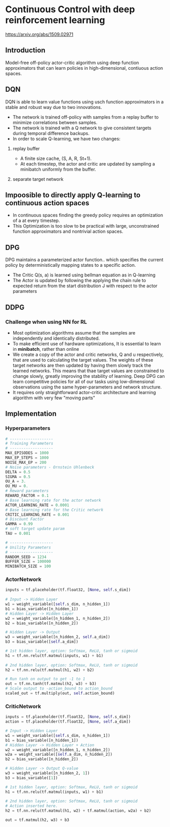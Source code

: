 # Continuous Control with deep reinforcement learning
https://arxiv.org/abs/1509.02971
## Introduction
Model-free off-policy actor-critic algorithm using deep function approximators that can learn policies in high-dimensional, contiuous action spaces. </br>

## DQN
DQN is able to learn value functions using usch function approximators in a stable and robust way due to two innovations.
- The network is trained off-policy with samples from a replay buffer to minimize correlations between samples.
- The network is trained with a Q network to give consistent targets during temporal difference backups.
- In order to scale Q-learning, we have two changes:
1. replay buffer
	- A finite size cache, (S, A, R, St+1).
	- At each timestep, the actor and critic are updated by sampling a minibatch uniformly from the buffer.

2. separate target network

## Impoosible to directly apply Q-learning to continuous action spaces
- In continuous spaces finding the greedy policy requires an optimization of a at every timestep.
- This Optimization is too slow to be practical with large, unconstrained function approximators and nontrivial action spaces.

## DPG
DPG maintains a parameterized actor function.. which specifies the current policy by deterministically mapping states to a specific action.
- The Critic Q(s, a) is learned using bellman equation as in Q-learning
- The Actor is updated by following the applying the chain rule to expected return from the start distribution J with respect to the actor parameters

## DDPG
### Challenge when using NN for RL
- Most optimization algorithms assume that the samples are independently and identically distributed.
- To make efficient use of hardware optimizations, It is essential to learn in **minibatch**, rather than online
- We create a copy of the actor and critic networks, Q and u respectively, that are used to calculating the target values. The weights of these target networks are then updated by having them slowly track the learned networks. This means that thae target values are constrained to change slowly, greatly improving the stability of learning.
Deep DPG can learn competitive policies for all of our tasks using low-dimensional observations using the same hyper-parameters and network structure.
- It requires only straightforward actor-critic architecture and learning algorithm with very few "moving parts"

## Implementation
### Hyperparameters
```python
# -------------------
# Training Parameters
# -------------------
MAX_EPISODES = 1000
MAX_EP_STEPS = 1000
NOISE_MAX_EP = 200
# Noise parameters - Ornstein Uhlenbeck
DELTA = 0.5
SIGMA = 0.5
OU_A = 3.
OU_MU = 0.
# Reward parameters
REWARD_FACTOR = 0.1
# Base learning rate for the actor network
ACTOR_LEARNING_RATE = 0.0001
# Base learning rate for the Critic network
CRITIC_LEARNING_RATE = 0.001
# Discount Factor
GAMMA = 0.99
# soft target update param
TAU = 0.001

# -------------------
# Unility Parameters
# -------------------
RANDOM_SEED = 1234
BUFFER_SIZE = 100000
MINIBATCH_SIZE = 100
```
### ActorNetwork
```python
inputs = tf.placeholder(tf.float32, [None, self.s_dim])
        
# Input -> Hidden Layer
w1 = weight_variable([self.s_dim, n_hidden_1])
b1 = bias_variable([n_hidden_1])
# Hidden Layer -> Hidden Layer
w2 = weight_variable([n_hidden_1, n_hidden_2])
b2 = bias_variable([n_hidden_2])

# Hidden Layer -> Output
w3 = weight_variable([n_hidden_2, self.a_dim])
b3 = bias_variable([self.a_dim])

# 1st hidden layer, option: Softmax, ReLU, tanh or sigmoid
h1 = tf.nn.relu(tf.matmul(inputs, w1) + b1)
 
# 2nd hidden layer, option: Softmax, ReLU, tanh or sigmoid
h2 = tf.nn.relu(tf.matmul(h1, w2) + b2)

# Run tanh on output to get -1 to 1
out = tf.nn.tanh(tf.matmul(h2, w3) + b3)
# Scale output to -action_bound to action_bound
scaled_out = tf.multiply(out, self.action_bound)
```
### CriticNetwork
```python
inputs = tf.placeholder(tf.float32, [None, self.s_dim])
action = tf.placeholder(tf.float32, [None, self.a_dim])

# Input -> Hidden Layer
w1 = weight_variable([self.s_dim, n_hidden_1])
b1 = bias_variable([n_hidden_1])
# Hidden Layer -> Hidden Layer + Action
w2 = weight_variable([n_hidden_1, n_hidden_2])
w2a = weight_variable([self.a_dim, n_hidden_2])
b2 = bias_variable([n_hidden_2])

# Hidden Layer -> Output Q-value
w3 = weight_variable([n_hidden_2, 1])
b3 = bias_variable([1])

# 1st hidden layer, option: Softmax, ReLU, tanh or sigmoid
h1 = tf.nn.relu(tf.matmul(inputs, w1) + b1)
 
# 2nd hidden layer, option: Softmax, ReLU, tanh or sigmoid
# Action inserted here.
h2 = tf.nn.relu(tf.matmul(h1, w2) + tf.matmul(action, w2a) + b2)

out = tf.matmul(h2, w3) + b3
```